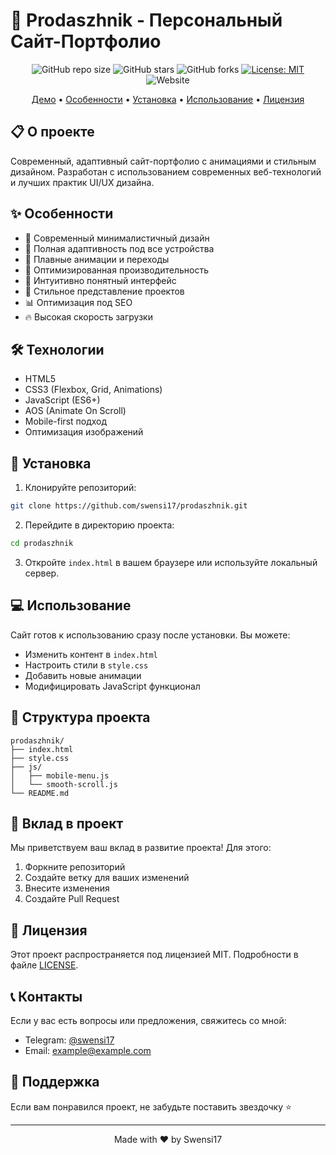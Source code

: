 # 🚀 Prodaszhnik - Персональный Сайт-Портфолио

<div align="center">

![GitHub repo size](https://img.shields.io/github/repo-size/swensi17/prodaszhnik)
![GitHub stars](https://img.shields.io/github/stars/swensi17/prodaszhnik)
![GitHub forks](https://img.shields.io/github/forks/swensi17/prodaszhnik)
[![License: MIT](https://img.shields.io/badge/License-MIT-yellow.svg)](https://opensource.org/licenses/MIT)
![Website](https://img.shields.io/website?url=https%3A%2F%2Fswensi17.github.io%2Fprodaszhnik)

[Демо](https://swensi17.github.io/prodaszhnik) • [Особенности](#особенности) • [Установка](#установка) • [Использование](#использование) • [Лицензия](#лицензия)

</div>

## 📋 О проекте

Современный, адаптивный сайт-портфолио с анимациями и стильным дизайном. Разработан с использованием современных веб-технологий и лучших практик UI/UX дизайна.

## ✨ Особенности

- 🎨 Современный минималистичный дизайн
- 📱 Полная адаптивность под все устройства
- 🌟 Плавные анимации и переходы
- 🚀 Оптимизированная производительность
- 🎯 Интуитивно понятный интерфейс
- 💼 Стильное представление проектов
- 📊 Оптимизация под SEO
- 🔥 Высокая скорость загрузки

## 🛠 Технологии

- HTML5
- CSS3 (Flexbox, Grid, Animations)
- JavaScript (ES6+)
- AOS (Animate On Scroll)
- Mobile-first подход
- Оптимизация изображений

## 🚀 Установка

1. Клонируйте репозиторий:
```bash
git clone https://github.com/swensi17/prodaszhnik.git
```

2. Перейдите в директорию проекта:
```bash
cd prodaszhnik
```

3. Откройте `index.html` в вашем браузере или используйте локальный сервер.

## 💻 Использование

Сайт готов к использованию сразу после установки. Вы можете:

- Изменить контент в `index.html`
- Настроить стили в `style.css`
- Добавить новые анимации
- Модифицировать JavaScript функционал

## 🔧 Структура проекта

```
prodaszhnik/
├── index.html
├── style.css
├── js/
│   ├── mobile-menu.js
│   └── smooth-scroll.js
└── README.md
```

## 🤝 Вклад в проект

Мы приветствуем ваш вклад в развитие проекта! Для этого:

1. Форкните репозиторий
2. Создайте ветку для ваших изменений
3. Внесите изменения
4. Создайте Pull Request

## 📝 Лицензия

Этот проект распространяется под лицензией MIT. Подробности в файле [LICENSE](LICENSE).

## 📞 Контакты

Если у вас есть вопросы или предложения, свяжитесь со мной:

- Telegram: [@swensi17](https://t.me/swensi17)
- Email: [example@example.com](mailto:example@example.com)

## 🌟 Поддержка

Если вам понравился проект, не забудьте поставить звездочку ⭐️

---

<div align="center">
Made with ❤️ by Swensi17
</div>
